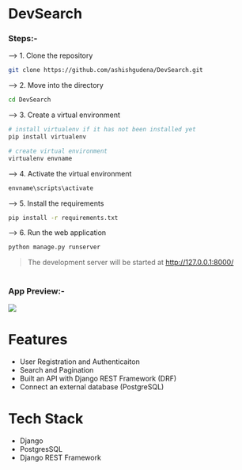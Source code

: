 # DevSearch

### Steps:-

--> 1. Clone the repository
```bash
git clone https://github.com/ashishgudena/DevSearch.git

```

--> 2. Move into the directory
```bash
cd DevSearch

```

--> 3. Create a virtual environment
```bash
# install virtualenv if it has not been installed yet
pip install virtualenv

# create virtual environment
virtualenv envname

```

--> 4. Activate the virtual environment
```bash
envname\scripts\activate

```

--> 5. Install the requirements
```bash
pip install -r requirements.txt

```


--> 6. Run the web application
```bash
python manage.py runserver

```

> The development server will be started at http://127.0.0.1:8000/

#

### App Preview:-

<img src="https://user-images.githubusercontent.com/72341453/134747262-0a92233d-8010-40f8-84c5-8d94895aac44.PNG">


# Features
* User Registration and Authenticaiton
* Search and Pagination
* Built an API with Django REST Framework (DRF)
* Connect an external database (PostgreSQL)

# Tech Stack
* Django
* PostgresSQL
* Django REST Framework

